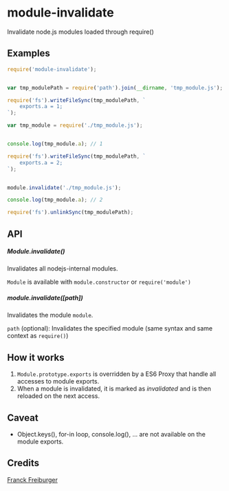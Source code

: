 # module-invalidate
Invalidate node.js modules loaded through require()


## Examples

```JavaScript
require('module-invalidate');


var tmp_modulePath = require('path').join(__dirname, 'tmp_module.js');

require('fs').writeFileSync(tmp_modulePath, `
	exports.a = 1;
`);

var tmp_module = require('./tmp_module.js');


console.log(tmp_module.a); // 1

require('fs').writeFileSync(tmp_modulePath, `
	exports.a = 2;
`);


module.invalidate('./tmp_module.js');

console.log(tmp_module.a); // 2

require('fs').unlinkSync(tmp_modulePath);

```


## API

##### Module.invalidate()

Invalidates all nodejs-internal modules.

`Module` is available with `module.constructor` or `require('module')`


##### module.invalidate([path])

Invalidates the module `module`.

`path` (optional): Invalidates the specified module (same syntax and same context as `require()`)


## How it works

1. `Module.prototype.exports` is overridden by a ES6 Proxy that handle all accesses to module exports.
1. When a module is invalidated, it is marked as *invalidated* and is then reloaded on the next access.


## Caveat

- Object.keys(), for-in loop, console.log(), ... are not available on the module exports.

## Credits

[Franck Freiburger](https://www.franck-freiburger.com)
